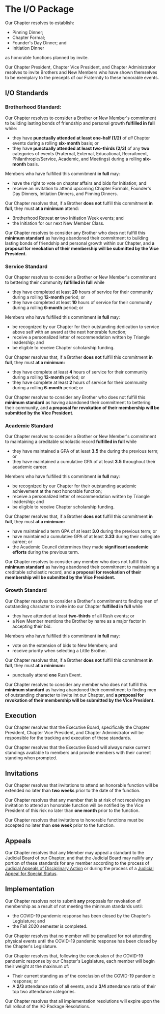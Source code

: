# The I/O Package

Our Chapter resolves to establish:

- Pinning Dinner;
- Chapter Formal;
- Founder's Day Dinner; and
- Initiation Dinner

as honorable functions planned by invite.

Our Chapter President, Chapter Vice President, and Chapter Administrator resolves to invite Brothers and New Members who have shown themselves to be exemplary to the precepts of our Fraternity to these honorable events.

## I/O Standards

### Brotherhood Standard:

Our Chapter resolves to consider a Brother or New Member's commitment to building lasting bonds of friendship and personal growth **fulfilled in full** while:

- they have **punctually attended at least one-half (1/2)** of *all* Chapter events during a rolling **six-month** basis; or
- they have **punctually attended at least two-thirds (2/3)** of any **two** categories of events (Fraternal, External, Educational, Recruitment, Philanthropic/Service, Academic, and Meetings) during a rolling **six-month** basis.

Members who have fulfilled this commitment **in full** may:

- have the right to vote on chapter affairs and bids for Initiation; and
- receive an invitation to attend upcoming Chapter Formals, Founder's Day Dinners, Initiation Dinners, and Pinning Dinners.

Our Chapter resolves that, if a Brother **does not** fulfill this commitment **in full**, they must **at a minimum** attend:

- Brotherhood Retreat **or** two Initiation Week events; and 
- the Initiation for our next New Member Class.

Our Chapter resolves to consider any Brother who does not fulfill this **minimum standard** as having abandoned their commitment to building lasting bonds of friendship and personal growth within our Chapter, and **a proposal for revokation of their membership will be submitted by the Vice President.**

### Service Standard

Our Chapter resolves to consider a Brother or New Member's commitment to bettering their community **fulfilled in full** while

- they have completed at least **20** hours of service for their community during a rolling **12-month** period; or
- they have completed at least **10** hours of service for their community during a rolling **6-month** period; or

Members who have fulfilled this commitment **in full** may:

- be recognized by our Chapter for their outstanding dedication to service above self with an award at the next honorable function;
- receive a personalized letter of recommendation written by Triangle leadership; and
- be eligible to receive Chapter scholarship funding.

Our Chapter resolves that, if a Brother **does not** fulfill this commitment **in full**, they must **at a minimum:**

- they have complete at least **4** hours of service for their community during a rolling **12-month** period; or
- they have complete at least **2** hours of service for their community during a rolling **6-month** period; or

Our Chapter resolves to consider any Brother who does not fulfill this **minimum standard** as having abandoned their commitment to bettering their community, and **a proposal for revokation of their membership will be submitted by the Vice President.**

### Academic Standard

Our Chapter resolves to consider a Brother or New Member's commitment to maintaining a creditable scholastic record **fulfilled in full** while

- they have maintained a GPA of at least **3.5** the during the previous term; or
- they have maintained a cumulative GPA of at least **3.5** throughout their academic career.

Members who have fulfilled this commitment **in full** may:

- be recognized by our Chapter for their outstanding academic achievement at the next honorable function; 
- receive a personalized letter of recommendation written by Triangle leadership; and
- be eligible to receive Chapter scholarship funding.

Our Chapter resolves that, if a Brother **does not** fulfill this commitment **in full**, they must **at a minimum:**

- have maintained a term GPA of at least **3.0** during the previous term; or
- have maintained a cumulative GPA of at least **3.33** during their collegiate career; or
- the Academic Council determines they made **significant academic efforts** during the previous term.

Our Chapter resolves to consider any member who does not fulfill this **minimum standard** as having abandoned their commitment to maintaining a creditable scholastic record, and **a proposal for revokation of their membership will be submitted by the Vice President.**

### Growth Standard

Our Chapter resolves to consider a Brother's commitment to finding men of outstanding character to invite into our Chapter **fulfilled in full** while

- they have attended at least **two-thirds** of all Rush events; or
- a New Member mentions the Brother by name as a major factor in accepting their bid.

Members who have fulfilled this commitment **in full** may:

- vote on the extension of bids to New Members; and
- receive priority when selecting a Little Brother.

Our Chapter resolves that, if a Brother **does not** fulfill this commitment **in full**, they must **at a minimum:**

- punctually attend **one** Rush Event.

Our Chapter resolves to consider any member who does not fulfill this **minimum standard** as having abandoned their commitment to finding men of outstanding character to invite int our Chapter, and **a proposal for revokation of their membership will be submitted by the Vice President.**

## Execution

Our Chapter resolves that the Executive Board, specifically the Chapter President, Chapter Vice President, and Chapter Administrator will be responsible for the tracking and execution of these standards.

Our Chapter resolves that the Executive Board will always make current standings available to members and provide members with their current standing when prompted.

## Invitations

Our Chapter resolves that invitations to attend an honorable function will be extended no later than **two weeks** prior to the date of the function.

Our Chapter resolves that any member that is at risk of not receiving an invitation to attend an honorable function will be notified by the Vice President of this risk no later than **one month** prior to the function.

Our Chapter resolves that invitations to honorable functions must be accepted no later than **one week** prior to the function.

## Appeals

Our Chapter resolves that any Member may appeal a standard to the Judicial Board of our Chapter, and that the Judicial Board may nullify any portion of these standards for any member according to the process of [Judicial Appeals of Disciplinary Action](#) or during the process of a [Judicial Appeal for Special Status](#).

## Implementation

Our Chapter resolves not to submit **any** proposals for revokation of membership as a result of not meeting the minimum standards until:

- the COVID-19 pandemic response has been closed by the Chapter's Legislature; and
- the Fall 2020 semester is completed.

Our Chapter resolves that no member will be penalized for not attending physical events until the COVID-19 pandemic response has been closed by the Chapter's Legislature.

Our Chapter resolves that, following the conclusion of the COVID-19 pandemic response by our Chapter's Legislature, each member will begin their weight at the maximum of:

- Their current standing as of the conclusion of the COVID-19 pandemic response; or
- A **2/3** attendance ratio of all events, and a **3/4** attendance ratio of their top two attendance categories.

Our Chapter resolves that all implementation resolutions will expire upon the full rollout of the I/O Package Resolutions.
